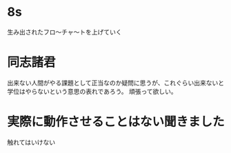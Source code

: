 # 8s
生み出されたフロ～チャ～トを上げていく
# 同志諸君
出来ない人間がやる課題として正当なのか疑問に思うが、これぐらい出来ないと学位はやらないという意思の表れであろう。
頑張って欲しい。
# 実際に動作させることはない聞きました
触れてはいけない
